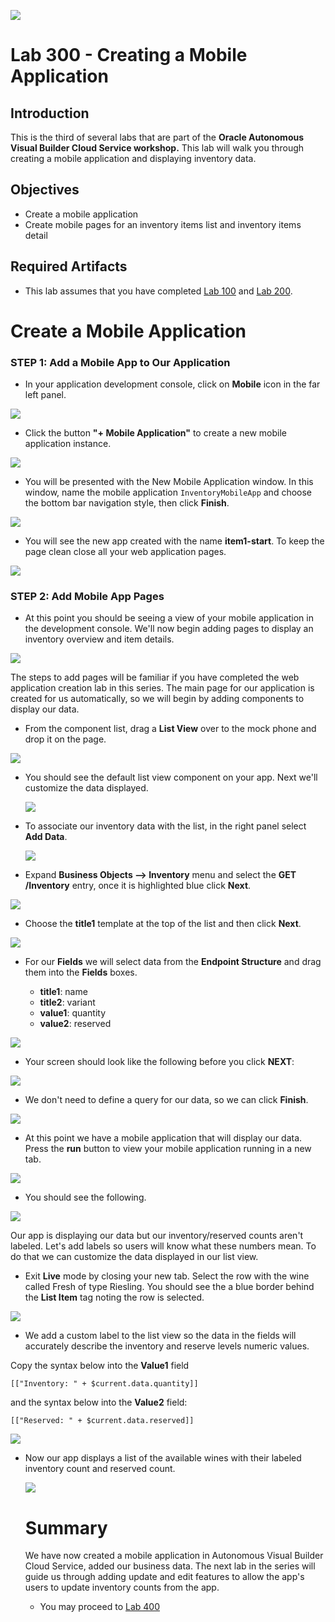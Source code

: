 ![](images/Picture-Title.png)

# Lab 300 - Creating a Mobile Application

## Introduction

This is the third of several labs that are part of the **Oracle Autonomous Visual Builder Cloud Service workshop.** This lab will walk you through creating a mobile application and displaying inventory data.

## Objectives

- Create a mobile application
- Create mobile pages for an inventory items list and inventory items detail

## Required Artifacts

- This lab assumes that you have completed [Lab 100](LabGuide100.md) and [Lab 200](LabGuide200.md).

# Create a Mobile Application

### **STEP 1**: Add a Mobile App to Our Application

- In your application development console, click on **Mobile** icon in the far left panel.

![](images/300/moblieIcon.png)

- Click the button **"+ Mobile Application"** to create a new mobile application instance.

![](images/300/createMobileApp.png)

- You will be presented with the New Mobile Application window. In this window, name the mobile application ```InventoryMobileApp``` and choose the  bottom bar navigation style, then click **Finish**.

![](images/LabGuide300-93c6a76c.png)

- You will see the new app created with the name **item1-start**. To keep the page clean close all your web application pages.

![](images/LabGuide300-793ca291.png)

### **STEP 2**: Add Mobile App Pages

- At this point you should be seeing a view of your mobile application in the development console. We'll now begin adding pages to display an inventory overview and item details.

![](images/LabGuide300-6860aa88.png)

The steps to add pages will be familiar if you have completed the web application creation lab in this series. The main page for our application is created for us automatically, so we will begin by adding components to display our data.

- From the component list, drag a **List View** over to the mock phone and drop it on the page.

![](images/300/mobileListComponent.png)

- You should see the default list view component on your app. Next we'll customize the data displayed.

  ![](images/300/mobileListDefault.png)

- To associate our inventory data with the list, in the right panel select **Add Data**.

  ![](images/100/LabGuide100-6c8df0e9.png)

- Expand **Business Objects --> Inventory** menu and select the **GET /Inventory** entry, once it is highlighted blue click **Next**.

![](images/100/LabGuide100-95393e95.png)

- Choose the **title1** template at the top of the list and then click **Next**.

![](images/100/LabGuide100-faabe0ef.png)

- For our **Fields** we will select data from the **Endpoint Structure** and drag them into the **Fields** boxes.

  - **title1**: name
  - **title2**: variant
  - **value1**: quantity
  - **value2**: reserved

![](images/100/drag_drop_fields.png)

- Your screen should look like the following before you click **NEXT**:

![](images/100/final_fields.png)

- We don't need to define a query for our data, so we can click **Finish**.

![](images/100/finish.png)

- At this point we have a mobile application that will display our data. Press the **run** button to view your mobile application running in a new tab.

![](images/100/liveView.png)

- You should see the following.

![](images/300/mobileLive.png)

Our app is displaying our data but our inventory/reserved counts aren't labeled. Let's add labels so users will know what these numbers mean. To do that we can customize the data displayed in our list view.

- Exit **Live** mode by closing your new tab. Select the row with the wine called Fresh of type Riesling. You should see the a blue border behind the **List Item** tag noting the row is selected.

![](images/100/listItem.png)

- We add a custom label to the list view so the data in the fields will accurately describe the inventory and reserve levels numeric values.

 Copy the syntax below into the **Value1** field

  `[["Inventory: " + $current.data.quantity]]`

  and the syntax below into the **Value2** field:

  `[["Reserved: " + $current.data.reserved]]`

![](images/100/LabGuide100-6a2979a3.png)

- Now our app displays a list of the available wines with their labeled inventory count and reserved count.

  ![](images/300/countsLabeled.png)

  # Summary

  We have now created a mobile application in Autonomous Visual Builder Cloud Service, added our business data. The next lab in the series will guide us through adding update and edit features to allow the app's users to update inventory counts from the app.

  - You may proceed to [Lab 400](LabGuide400.md)
